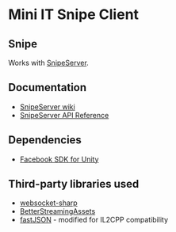 Mini IT Snipe Client
==================

## Snipe

Works with [SnipeServer](http://snipeserver.com).<br />

## Documentation

* [SnipeServer wiki](https://github.com/Mini-IT/SnipeWiki/wiki)<br />
* [SnipeServer API Reference](http://api.snipeserver.com)<br />


## Dependencies

* [Facebook SDK for Unity](https://developers.facebook.com/docs/unity/)<br />

## Third-party libraries used

* [websocket-sharp](https://github.com/sta/websocket-sharp)
* [BetterStreamingAssets](https://github.com/gwiazdorrr/BetterStreamingAssets)
* [fastJSON](https://github.com/mgholam/fastJSON) - modified for IL2CPP compatibility
